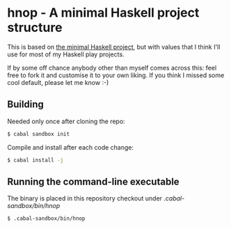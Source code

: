 # hnop - A minimal Haskell project structure

This is based on [the minimal Haskell project][semantichnop],
but with values that I think I'll use for most of my Haskell play projects.

If by some off chance anybody other than myself comes across this:
feel free to fork it and customise it to your own liking.
If you think I missed some cool default, please let me know :-)

## Building

Needed only once after cloning the repo:

```bash
$ cabal sandbox init
```

Compile and install after each code change:

```bash
$ cabal install -j
```

## Running the command-line executable

The binary is placed in this repository checkout under *.cabal-sandbox/bin/hnop*

```
$ .cabal-sandbox/bin/hnop
```

[semantichnop]: http://semantic.org/hnop/
